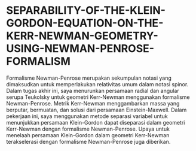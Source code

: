# SEPARABILITY-OF-THE-KLEIN-GORDON-EQUATION-ON-THE-KERR-NEWMAN-GEOMETRY-USING-NEWMAN-PENROSE-FORMALISM

Formalisme Newman-Penrose merupakan sekumpulan notasi yang dimaksudkan untuk memperlakukan relativitas umum dalam notasi spinor. Dalam tugas akhir ini, saya menurunkan
persamaan radial dan angular serupa Teukolsky untuk geometri Kerr-Newman menggunakan
formalisme Newman-Penrose. Metrik Kerr-Newman menggambarkan massa yang berputar, bermuatan, dan solusi dari persamaan Einstein-Maxwell. Dalam pekerjaan ini, saya menggunakan
metode separasi variabel untuk menunjukkan persamaan Klein-Gordon dapat diseparasi dalam
geometri Kerr-Newman dengan formalisme Newman-Penrose. Upaya untuk menelaah persamaan
Klein-Gordon dalam geometri Kerr-Newman terakselerasi dengan formalisme Newman-Penrose
juga diberikan.
